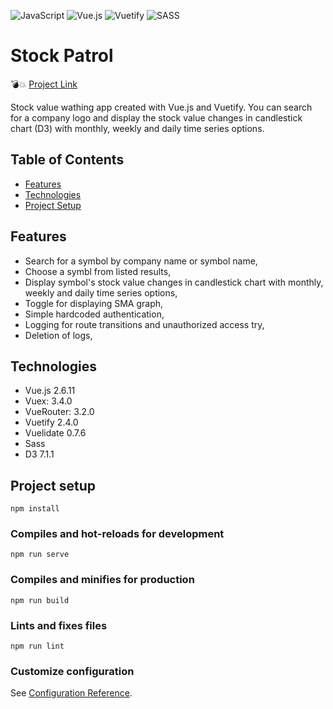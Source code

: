 ![JavaScript](https://img.shields.io/badge/javascript-%23323330.svg?style=for-the-badge&logo=javascript&logoColor=%23F7DF1E) ![Vue.js](https://img.shields.io/badge/vuejs-%2335495e.svg?style=for-the-badge&logo=vuedotjs&logoColor=%234FC08D) ![Vuetify](https://img.shields.io/badge/Vuetify-1867C0?style=for-the-badge&logo=vuetify&logoColor=AEDDFF) ![SASS](https://img.shields.io/badge/SASS-hotpink.svg?style=for-the-badge&logo=SASS&logoColor=white)


# Stock Patrol

:bomb::boom: [Project Link](https://stock-patrol.vercel.app/)

Stock value wathing app created with Vue.js and Vuetify.
You can search for a company logo and display the stock value changes in candlestick chart (D3) with monthly, weekly and daily time series options. 


## Table of Contents

* [Features](#features)
* [Technologies](#technologies)
* [Project Setup](#project-setup)


## Features

- Search for a symbol by company name or symbol name,
- Choose a symbl from listed results,
- Display symbol's stock  value changes in candlestick chart with monthly, weekly and daily time series options,
- Toggle for displaying SMA graph,
- Simple hardcoded authentication,
- Logging for route transitions and unauthorized access try,
- Deletion of logs,


## Technologies

- Vue.js 2.6.11
- Vuex: 3.4.0
- VueRouter: 3.2.0
- Vuetify 2.4.0
- Vuelidate 0.7.6
- Sass
- D3 7.1.1



## Project setup
```
npm install
```

### Compiles and hot-reloads for development
```
npm run serve
```

### Compiles and minifies for production
```
npm run build
```

### Lints and fixes files
```
npm run lint
```

### Customize configuration
See [Configuration Reference](https://cli.vuejs.org/config/).
